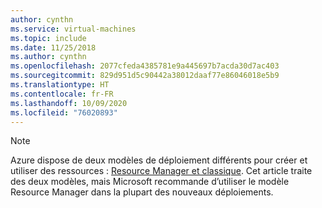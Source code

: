 ```yaml
---
author: cynthn
ms.service: virtual-machines
ms.topic: include
ms.date: 11/25/2018
ms.author: cynthn
ms.openlocfilehash: 2077cfeda4385781e9a445697b7acda30d7ac403
ms.sourcegitcommit: 829d951d5c90442a38012daaf77e86046018e5b9
ms.translationtype: HT
ms.contentlocale: fr-FR
ms.lasthandoff: 10/09/2020
ms.locfileid: "76020893"
---
```

> [!NOTE]
> Azure dispose de deux modèles de déploiement différents pour créer et utiliser des ressources : [Resource Manager et classique](../articles/azure-resource-manager/management/deployment-models.md). Cet article traite des deux modèles, mais Microsoft recommande d’utiliser le modèle Resource Manager dans la plupart des nouveaux déploiements.
